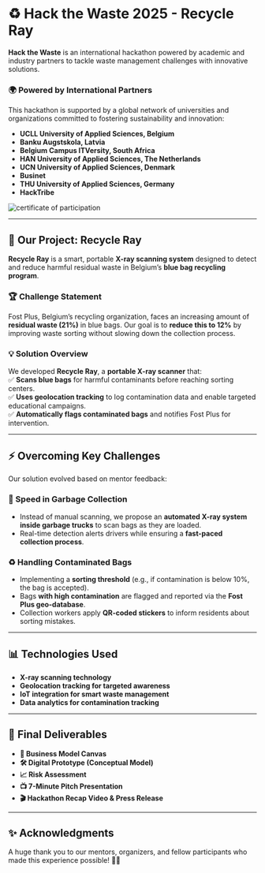 # ♻️ Hack the Waste 2025 - Recycle Ray

**Hack the Waste** is an international hackathon powered by academic and industry partners to tackle waste management challenges with innovative solutions.  

### 🌍 **Powered by International Partners**
This hackathon is supported by a global network of universities and organizations committed to fostering sustainability and innovation:

- **UCLL University of Applied Sciences, Belgium**  
- **Banku Augstskola, Latvia**  
- **Belgium Campus ITVersity, South Africa**  
- **HAN University of Applied Sciences, The Netherlands**  
- **UCN University of Applied Sciences, Denmark**  
- **Businet**  
- **THU University of Applied Sciences, Germany**  
- **HackTribe**
  
![certificate of participation](https://github.com/Felix-Red/GreenBytes-HackTheWest-Hackathon/blob/master/Screenshot%202025-05-06%20at%209.23.03%E2%80%AFAM.png)

---

## 🔬 Our Project: **Recycle Ray**  
**Recycle Ray** is a smart, portable **X-ray scanning system** designed to detect and reduce harmful residual waste in Belgium’s **blue bag recycling program**.  

### 🏆 **Challenge Statement**
Fost Plus, Belgium’s recycling organization, faces an increasing amount of **residual waste (21%)** in blue bags. Our goal is to **reduce this to 12%** by improving waste sorting without slowing down the collection process.

### 💡 **Solution Overview**
We developed **Recycle Ray**, a **portable X-ray scanner** that:  
✅ **Scans blue bags** for harmful contaminants before reaching sorting centers.  
✅ **Uses geolocation tracking** to log contamination data and enable targeted educational campaigns.  
✅ **Automatically flags contaminated bags** and notifies Fost Plus for intervention.  

---

## ⚡ **Overcoming Key Challenges**
Our solution evolved based on mentor feedback:  

### **🚛 Speed in Garbage Collection**
- Instead of manual scanning, we propose an **automated X-ray system inside garbage trucks** to scan bags as they are loaded.  
- Real-time detection alerts drivers while ensuring a **fast-paced collection process**.  

### **♻️ Handling Contaminated Bags**
- Implementing a **sorting threshold** (e.g., if contamination is below 10%, the bag is accepted).  
- Bags **with high contamination** are flagged and reported via the **Fost Plus geo-database**.  
- Collection workers apply **QR-coded stickers** to inform residents about sorting mistakes.  

---

## 📊 **Technologies Used**
- **X-ray scanning technology**  
- **Geolocation tracking for targeted awareness**  
- **IoT integration for smart waste management**  
- **Data analytics for contamination tracking**  

---

## 🎤 **Final Deliverables**
- **📜 Business Model Canvas**  
- **🛠️ Digital Prototype (Conceptual Model)**  
- **📈 Risk Assessment**  
- **📺 7-Minute Pitch Presentation**  
- **🎬 Hackathon Recap Video & Press Release**  

---

## ✨ **Acknowledgments**
A huge thank you to our mentors, organizers, and fellow participants who made this experience possible! 🚀🎉  
